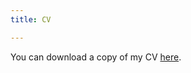 ```yaml
---
title: CV

---
```


You can download a copy of my CV [here](https://www.dropbox.com/s/t3bxqq2oi6k2o7u/Cepuran%202021-02%20CV.pdf?dl=0).